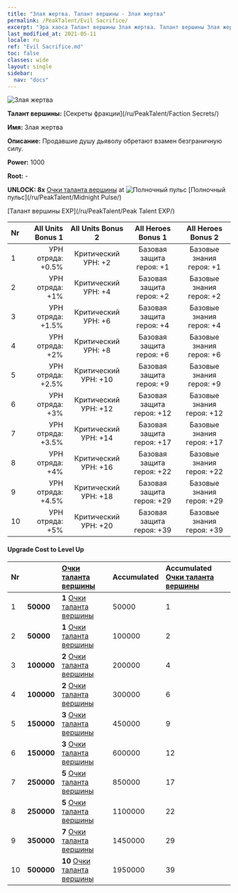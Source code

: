 ```yaml
---
title: "Злая жертва. Талант вершины - Злая жертва"
permalink: /PeakTalent/Evil Sacrifice/
excerpt: "Эра хаоса Талант вершины Злая жертва. Талант вершины Злая жертва. Злая жертва"
last_modified_at: 2021-05-11
locale: ru
ref: "Evil Sacrifice.md"
toc: false
classes: wide
layout: single
sidebar:
  nav: "docs"
---
```


  ![Злая жертва](/images/pt/talent_3011.png)

  **Талант вершины:** [Секреты фракции](/ru/PeakTalent/Faction Secrets/)

  **Имя:** Злая жертва

  **Описание:** Продавшие душу дьяволу обретают взамен безграничную силу.

  **Power:** 1000

  **Root:** -

  **UNLOCK: 8x** [Очки таланта вершины](/ItemsRU/con_934/) at ![Полночный пульс](/images/pt/talent_3009.png) [Полночный пульс](/ru/PeakTalent/Midnight Pulse/)

  [Талант вершины EXP](/ru/PeakTalent/Peak Talent EXP/)

  | Nr | All Units Bonus 1 | All Units Bonus 2 | All Heroes Bonus 1 | All Heroes Bonus 2 |
  |:---|--------------:|:-------------:|:-------------:|:-------------:|
  | 1 | УРН отряда: +0.5% | Критический УРН: +2 | Базовая защита героя: +1 | Базовые знания героя: +1 |
  | 2 | УРН отряда: +1% | Критический УРН: +4 | Базовая защита героя: +2 | Базовые знания героя: +2 |
  | 3 | УРН отряда: +1.5% | Критический УРН: +6 | Базовая защита героя: +4 | Базовые знания героя: +4 |
  | 4 | УРН отряда: +2% | Критический УРН: +8 | Базовая защита героя: +6 | Базовые знания героя: +6 |
  | 5 | УРН отряда: +2.5% | Критический УРН: +10 | Базовая защита героя: +9 | Базовые знания героя: +9 |
  | 6 | УРН отряда: +3% | Критический УРН: +12 | Базовая защита героя: +12 | Базовые знания героя: +12 |
  | 7 | УРН отряда: +3.5% | Критический УРН: +14 | Базовая защита героя: +17 | Базовые знания героя: +17 |
  | 8 | УРН отряда: +4% | Критический УРН: +16 | Базовая защита героя: +22 | Базовые знания героя: +22 |
  | 9 | УРН отряда: +4.5% | Критический УРН: +18 | Базовая защита героя: +29 | Базовые знания героя: +29 |
  | 10 | УРН отряда: +5% | Критический УРН: +20 | Базовая защита героя: +39 | Базовые знания героя: +39 |


#### Upgrade Cost to Level Up

  | Nr | <i class="fas fa-coins"/> | [Очки таланта вершины](/ItemsRU/con_934/) | Accumulated <i class="fas fa-coins"/> | Accumulated [Очки таланта вершины](/ItemsRU/con_934/) |
  |:---|:--------------|:-------------|:-------------|:-------------|
  | 1 | **50000** | **1** [Очки таланта вершины](/ItemsRU/con_934/) | 50000 | 1 |
  | 2 | **50000** | **1** [Очки таланта вершины](/ItemsRU/con_934/) | 100000 | 2 |
  | 3 | **100000** | **2** [Очки таланта вершины](/ItemsRU/con_934/) | 200000 | 4 |
  | 4 | **100000** | **2** [Очки таланта вершины](/ItemsRU/con_934/) | 300000 | 6 |
  | 5 | **150000** | **3** [Очки таланта вершины](/ItemsRU/con_934/) | 450000 | 9 |
  | 6 | **150000** | **3** [Очки таланта вершины](/ItemsRU/con_934/) | 600000 | 12 |
  | 7 | **250000** | **5** [Очки таланта вершины](/ItemsRU/con_934/) | 850000 | 17 |
  | 8 | **250000** | **5** [Очки таланта вершины](/ItemsRU/con_934/) | 1100000 | 22 |
  | 9 | **350000** | **7** [Очки таланта вершины](/ItemsRU/con_934/) | 1450000 | 29 |
  | 10 | **500000** | **10** [Очки таланта вершины](/ItemsRU/con_934/) | 1950000 | 39 |
